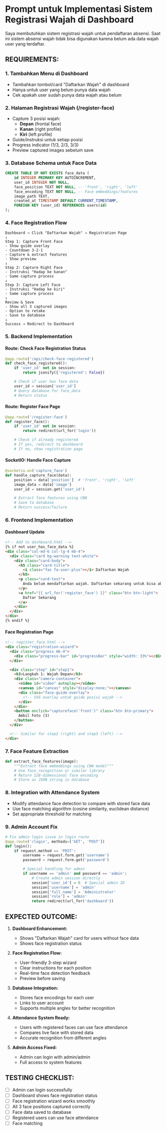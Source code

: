 # Prompt untuk Implementasi Sistem Registrasi Wajah di Dashboard

Saya membutuhkan sistem registrasi wajah untuk pendaftaran absensi. Saat ini sistem absensi wajah tidak bisa digunakan karena belum ada data wajah user yang terdaftar.

## REQUIREMENTS:

### 1. Tambahkan Menu di Dashboard

- Tambahkan tombol/card "Daftarkan Wajah" di dashboard
- Hanya untuk user yang belum punya data wajah
- Cek apakah user sudah punya data wajah atau belum

### 2. Halaman Registrasi Wajah (/register-face)

- Capture 3 posisi wajah:
  - **Depan** (frontal face)
  - **Kanan** (right profile)
  - **Kiri** (left profile)
- Guide/instruksi untuk setiap posisi
- Progress indicator (1/3, 2/3, 3/3)
- Preview captured images sebelum save

### 3. Database Schema untuk Face Data

```sql
CREATE TABLE IF NOT EXISTS face_data (
    id INTEGER PRIMARY KEY AUTOINCREMENT,
    user_id INTEGER NOT NULL,
    face_position TEXT NOT NULL, -- 'front', 'right', 'left'
    face_encoding TEXT NOT NULL, -- Face embeddings/features
    image_path TEXT,
    created_at TIMESTAMP DEFAULT CURRENT_TIMESTAMP,
    FOREIGN KEY (user_id) REFERENCES users(id)
);
```

### 4. Face Registration Flow

```
Dashboard → Click "Daftarkan Wajah" → Registration Page
↓
Step 1: Capture Front Face
- Show guide overlay
- Countdown 3-2-1
- Capture & extract features
- Show preview
↓
Step 2: Capture Right Face
- Instruksi "Hadap ke kanan"
- Same capture process
↓
Step 3: Capture Left Face
- Instruksi "Hadap ke kiri"
- Same capture process
↓
Review & Save
- Show all 3 captured images
- Option to retake
- Save to database
↓
Success → Redirect to Dashboard
```

### 5. Backend Implementation

#### Route: Check Face Registration Status

```python
@app.route('/api/check-face-registered')
def check_face_registered():
    if 'user_id' not in session:
        return jsonify({'registered': False})

    # Check if user has face data
    user_id = session['user_id']
    # Query database for face_data
    # Return status
```

#### Route: Register Face Page

```python
@app.route('/register-face')
def register_face():
    if 'user_id' not in session:
        return redirect(url_for('login'))

    # Check if already registered
    # If yes, redirect to dashboard
    # If no, show registration page
```

#### SocketIO: Handle Face Capture

```python
@socketio.on('capture_face')
def handle_capture_face(data):
    position = data['position']  # 'front', 'right', 'left'
    image_data = data['image']
    user_id = session.get('user_id')

    # Extract face features using CNN
    # Save to database
    # Return success/failure
```

### 6. Frontend Implementation

#### Dashboard Update

```html
<!-- Add to dashboard.html -->
{% if not user_has_face_data %}
<div class="col-md-6 col-lg-4 mb-4">
  <div class="card bg-warning text-white">
    <div class="card-body">
      <h5 class="card-title">
        <i class="fas fa-user-plus"></i> Daftarkan Wajah
      </h5>
      <p class="card-text">
        Anda belum mendaftarkan wajah. Daftarkan sekarang untuk bisa absen.
      </p>
      <a href="{{ url_for('register_face') }}" class="btn btn-light">
        Daftar Sekarang
      </a>
    </div>
  </div>
</div>
{% endif %}
```

#### Face Registration Page

```html
<!-- register_face.html -->
<div class="registration-wizard">
  <div class="progress mb-4">
    <div class="progress-bar" id="progressBar" style="width: 33%"></div>
  </div>

  <div class="step" id="step1">
    <h3>Langkah 1: Wajah Depan</h3>
    <div class="camera-container">
      <video id="video" autoplay></video>
      <canvas id="canvas" style="display:none;"></canvas>
      <div class="face-guide-overlay">
        <!-- SVG overlay untuk guide posisi wajah -->
      </div>
    </div>
    <button onclick="captureface('front')" class="btn btn-primary">
      Ambil Foto (3)
    </button>
  </div>

  <!-- Similar for step2 (right) and step3 (left) -->
</div>
```

### 7. Face Feature Extraction

```python
def extract_face_features(image):
    """Extract face embeddings using CNN model"""
    # Use face_recognition or similar library
    # Return 128-dimensional face encoding
    # Store as JSON string in database
```

### 8. Integration with Attendance System

- Modify attendance face detection to compare with stored face data
- Use face matching algorithm (cosine similarity, euclidean distance)
- Set appropriate threshold for matching

### 9. Admin Account Fix

```python
# Fix admin login issue in login route
@app.route('/login', methods=['GET', 'POST'])
def login():
    if request.method == 'POST':
        username = request.form.get('username')
        password = request.form.get('password')

        # Special handling for admin
        if username == 'admin' and password == 'admin':
            # Create admin session directly
            session['user_id'] = 0  # Special admin ID
            session['username'] = 'admin'
            session['full_name'] = 'Administrator'
            session['role'] = 'admin'
            return redirect(url_for('dashboard'))
```

## EXPECTED OUTCOME:

1. **Dashboard Enhancement:**

   - Shows "Daftarkan Wajah" card for users without face data
   - Shows face registration status

2. **Face Registration Flow:**

   - User-friendly 3-step wizard
   - Clear instructions for each position
   - Real-time face detection feedback
   - Preview before saving

3. **Database Integration:**

   - Stores face encodings for each user
   - Links to user account
   - Supports multiple angles for better recognition

4. **Attendance System Ready:**

   - Users with registered faces can use face attendance
   - Compares live face with stored data
   - Accurate recognition from different angles

5. **Admin Access Fixed:**
   - Admin can login with admin/admin
   - Full access to system features

## TESTING CHECKLIST:

- [ ] Admin can login successfully
- [ ] Dashboard shows face registration status
- [ ] Face registration wizard works smoothly
- [ ] All 3 face positions captured correctly
- [ ] Face data saved to database
- [ ] Registered users can use face attendance
- [ ] Face matching
